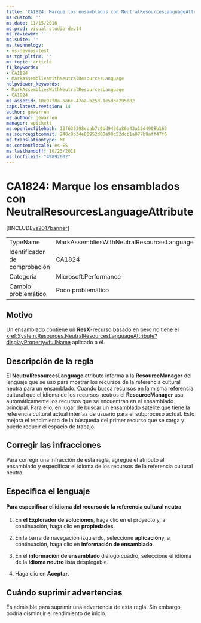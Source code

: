 ```yaml
---
title: 'CA1824: Marque los ensamblados con NeutralResourcesLanguageAttribute | Microsoft Docs'
ms.custom: ''
ms.date: 11/15/2016
ms.prod: visual-studio-dev14
ms.reviewer: ''
ms.suite: ''
ms.technology:
- vs-devops-test
ms.tgt_pltfrm: ''
ms.topic: article
f1_keywords:
- CA1824
- MarkAssembliesWithNeutralResourcesLanguage
helpviewer_keywords:
- MarkAssembliesWithNeutralResourcesLanguage
- CA1824
ms.assetid: 10e97f8a-aa6e-47aa-b253-1e5d3a295d82
caps.latest.revision: 14
author: gewarren
ms.author: gewarren
manager: wpickett
ms.openlocfilehash: 13f635398ecab7c0bd9436a86a43a15d4908b163
ms.sourcegitcommit: 240c8b34e80952d00e90c52dcb1a077b9aff47f6
ms.translationtype: MT
ms.contentlocale: es-ES
ms.lasthandoff: 10/23/2018
ms.locfileid: "49892602"
---
```

# <a name="ca1824-mark-assemblies-with-neutralresourceslanguageattribute"></a>CA1824: Marque los ensamblados con NeutralResourcesLanguageAttribute
[!INCLUDE[vs2017banner](../includes/vs2017banner.md)]

|||
|-|-|
|TypeName|MarkAssembliesWithNeutralResourcesLanguage|
|Identificador de comprobación|CA1824|
|Categoría|Microsoft.Performance|
|Cambio problemático|Poco problemático|

## <a name="cause"></a>Motivo
 Un ensamblado contiene un **ResX**-recurso basado en pero no tiene el <xref:System.Resources.NeutralResourcesLanguageAttribute?displayProperty=fullName> aplicado a él.

## <a name="rule-description"></a>Descripción de la regla
 El **NeutralResourcesLanguage** atributo informa a la **ResourceManager** del lenguaje que se usó para mostrar los recursos de la referencia cultural neutra para un ensamblado. Cuando busca recursos en la misma referencia cultural que el idioma de los recursos neutros el **ResourceManager** usa automáticamente los recursos que se encuentran en el ensamblado principal. Para ello, en lugar de buscar un ensamblado satélite que tiene la referencia cultural actual interfaz de usuario para el subproceso actual. Esto mejora el rendimiento de la búsqueda del primer recurso que se carga y puede reducir el espacio de trabajo.

## <a name="fixing-violations"></a>Corregir las infracciones
 Para corregir una infracción de esta regla, agregue el atributo al ensamblado y especificar el idioma de los recursos de la referencia cultural neutra.

## <a name="specifying-the-language"></a>Especifica el lenguaje

#### <a name="to-specify-the-language-of-the-resource-of-the-neutral-culture"></a>Para especificar el idioma del recurso de la referencia cultural neutra

1.  En **el Explorador de soluciones**, haga clic en el proyecto y, a continuación, haga clic en **propiedades**.

2.  En la barra de navegación izquierdo, seleccione **aplicación**y, a continuación, haga clic en **información de ensamblado**.

3.  En el **información de ensamblado** diálogo cuadro, seleccione el idioma de la **idioma neutro** lista desplegable.

4.  Haga clic en **Aceptar**.

## <a name="when-to-suppress-warnings"></a>Cuándo suprimir advertencias
 Es admisible para suprimir una advertencia de esta regla. Sin embargo, podría disminuir el rendimiento de inicio.



